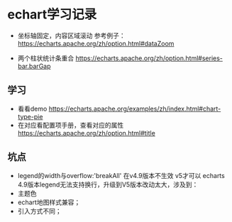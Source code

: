 # echart学习记录
* 坐标轴固定，内容区域滚动
  参考例子：
  https://echarts.apache.org/zh/option.html#dataZoom

* 两个柱状统计条重合
  https://echarts.apache.org/zh/option.html#series-bar.barGap


## 学习
* 看看demo
  https://echarts.apache.org/examples/zh/index.html#chart-type-pie
* 在对应看配置项手册，查看对应的属性
  https://echarts.apache.org/zh/option.html#title


## 坑点
- legend的width与overflow:'breakAll' 在v4.9版本不生效
  v5才可以
  echarts 4.9版本legend无法支持换行，升级到V5版本改动太大，涉及到：
- 主题色
- echart地图样式兼容；
- 引入方式不同；
